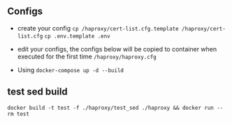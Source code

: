 ## Configs
- create your config
`cp /haproxy/cert-list.cfg.template /haproxy/cert-list.cfg`
`cp .env.template .env`

- edit your configs, the configs below will be copied to container when executed for the first time
`/haproxy/haproxy.cfg`

- Using `docker-compose up -d --build`

## test sed build
`docker build -t test -f ./haproxy/test_sed ./haproxy && docker run --rm test`
